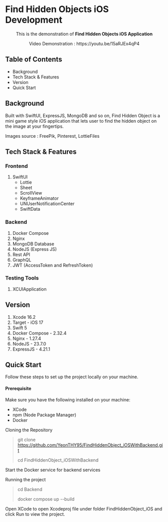 # Find Hidden Objects iOS Development

<p align="center">This is the demonstration of <b>Find Hidden Objects iOS Application</b></p>
<p align="center">Video Demonstration : https://youtu.be/15aRJEx4qP4</p>

## Table of Contents

- Background
- Tech Stack & Features
- Version
- Quick Start


## Background

Built with SwiftUI, ExpressJS, MongoDB and so on, Find Hidden Object is a mini game style iOS application that lets user to find the hidden object on the image at your fingertips. 

Images source : FreePik, Pinterest, LottieFiles

## Tech Stack & Features
### Frontend

1.  SwiftUI
    - Lottie
    - Sheet
    - ScrollView
    - KeyframeAnimator
    - UNUserNotificationCenter
    - SwiftData

### Backend

1. Docker Compose
2. Nginx
3. MongoDB Database
4. NodeJS (Express JS)
5. Rest API
6. GraphQL
7. JWT (AccessToken and RefreshToken)

### Testing Tools

1. XCUIApplication

## Version

1. Xcode 16.2
2. Target - iOS 17
3. Swift 5
4. Docker Compose - 2.32.4
5. Nginx - 1.27.4
6. NodeJS - 23.7.0
6. ExpressJS - 4.21.1

## Quick Start

Follow these steps to set up the project locally on your machine.

#### Prerequisite
Make sure you have the following installed on your machine:
- XCode
- npm (Node Package Manager)
- Docker

Cloning the Repository
 > git clone https://github.com/YeonTHY95/FindHiddenObject_iOSWithBackend.git
 > 
 > cd FindHiddenObject_iOSWithBackend

Start the Docker service for backend services

Running the project
 > cd Backend
 >
 > docker compose up --build

Open XCode to open Xcodeproj file under folder FindHiddenObject_iOS and click Run to view the project.
